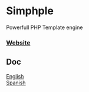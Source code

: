 # Simphple
Powerfull PHP Template engine


### <a href="http://www.simphple.com">Website</a>

## Doc
<a href="http://www.simphple.com/en/manual">English</a> <br/>
<a href="http://www.simphple.com/manual">Spanish</a>

